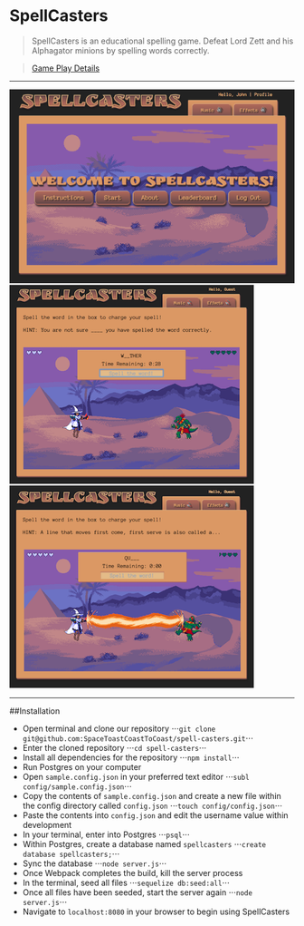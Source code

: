 # SpellCasters
> SpellCasters is an educational spelling game. Defeat Lord Zett and his Alphagator minions by spelling words correctly.

>[Game Play Details](https://github.com/SpaceToastCoastToCoast/spell-casters/wiki/Game-Information)
---

![](https://github.com/SpaceToastCoastToCoast/spell-casters/blob/develop/github_images/sc_mainscr.png)
![](https://github.com/SpaceToastCoastToCoast/spell-casters/blob/develop/github_images/sp_scr1.png)
![](https://github.com/SpaceToastCoastToCoast/spell-casters/blob/develop/github_images/sp_scr2.png)

---

##Installation

- Open terminal and clone our repository
⋅⋅⋅`git clone git@github.com:SpaceToastCoastToCoast/spell-casters.git`⋅⋅⋅
- Enter the cloned repository
⋅⋅⋅`cd spell-casters`⋅⋅⋅
- Install all dependencies for the repository
⋅⋅⋅`npm install`⋅⋅⋅
- Run Postgres on your computer
- Open `sample.config.json` in your preferred text editor
⋅⋅⋅`subl config/sample.config.json`⋅⋅⋅
- Copy the contents of `sample.config.json` and create a new file within the config directory called `config.json`
⋅⋅⋅`touch config/config.json`⋅⋅⋅
- Paste the contents into `config.json` and edit the username value within development
- In your terminal, enter into Postgres
⋅⋅⋅`psql`⋅⋅⋅
- Within Postgres, create a database named `spellcasters`
⋅⋅⋅`create database spellcasters;`⋅⋅⋅
- Sync the database
⋅⋅⋅`node server.js`⋅⋅⋅
- Once Webpack completes the build, kill the server process
- In the terminal, seed all files
⋅⋅⋅`sequelize db:seed:all`⋅⋅⋅
- Once all files have been seeded, start the server again
⋅⋅⋅`node server.js`⋅⋅⋅
- Navigate to `localhost:8080` in your browser to begin using SpellCasters
